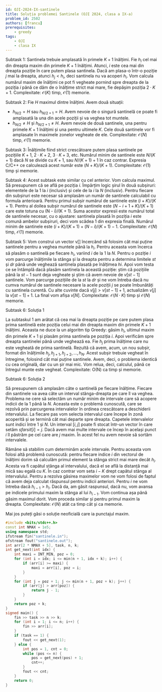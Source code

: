 ```yaml
---
id: OJI-2024-IX-santinele
title: Soluția problemei Santinele (OJI 2024, clasa a IX-a)
problem_id: 2502
authors: [francu]
prerequisites:
    - greedy
tags:
    - OJI
    - clasa IX
---
```


Subtask 1: Santinela trebuie amplasată în primele $K + 1$ înălțimi. Fie $h_i$
cel mai din dreapta maxim din primele $K +1$ înălțimi. Atunci, $i$ este cea mai
din dreapta poziție în care putem plasa santinela. Dacă am plasa-o într-o
poziție $j$ mai la dreapta, atunci $h_j < h_i$, deci santinela nu va acoperi
$h_i$. Vom calcula numărul maxim de înălțimi ce pot fi vegheate pornind spre
dreapta de la poziția $i$ până ce dăm de o înălțime strict mai mare, fie depășim
poziția $2 \cdot K + 1$. Complexitate: $\mathcal{O}(K)$ timp, $\mathcal{O}(1)$
memorie.

Subtask 2: Fie $H$ maximul dintre înălțimi. Avem două situații:

- $h_{N/2} = H$ sau $h_{N/2+1} = H$. Avem nevoie de o singură santinelă ce poate
  fi amplasată la una din acele poziții și va veghea tot muntele.
- $h_{N/2} \neq H$ și $h_{N/2+1} \neq H$. Avem nevoie de două santinele, una
  pentru primele $K + 1$ înălțimi și una pentru ultimele $K$. Cele două
  santinele vor fi amplasate în maximele zonelor vegheate de ele. Complexitate:
  $\mathcal{O}(N)$ timp, $\mathcal{O}(1)$ memorie.

Subtask 3: Înălțimile fiind strict crescătoare putem plasa santinele pe
pozițiile $K + 1$, $2 \cdot K + 2$, $3 \cdot K + 3$, etc. Numărul minim de
santinele este $N/(K + 1)$ dacă $N$ se divide cu $K + 1$, sau $N/(K +1)+1$ în
caz contrar. Expresia C/C++ ce calculează acest număr este $(N +K)/(K +1)$.
Complexitate: $\mathcal{O}(1)$ timp și memorie.

Subtask 4: Acest subtask este similar cu cel anterior. Vom calcula maximul. Să
presupunem că se află pe poziția $i$. Împărțim logic șirul în două subșiruri:
elementele de la 1 la $i$ (inclusiv) și cele de la $i$ la $N$ (inclusiv). Pentru
fiecare din subșiruri este necesar să amplasăm un număr de santinele calculabil
cu formula anterioară. Pentru primul subșir numărul de santinele este $(i +
K)/(K +1)$. Pentru al doilea subșir numărul de santinele este $(N -i +1+ K)/(K
+1)$ care este totuna cu (N - i)/(K + 1). Suma acestor expresii este numărul
total de santinele necesar, cu o ajustare: santinela plasată în poziția $i$ este
comună ambelor subșiruri, deci vom scădea 1 din expresia finală. Numărul minim
de santinele este $(i + K)/(K + 1) + (N - i)/(K + 1) - 1$. Complexitate:
$\mathcal{O}(N)$ timp, $\mathcal{O}(1)$ memorie.

Subtask 5: Vom construi un vector v[] încercând să folosim cât mai puține
santinele pentru a veghea muntele până la $h_i$. Pentru aceasta vom încerca să
plasăm o santinelă pe fiecare $h_i$, variind $i$ de la 1 la $N$. Pentru o
poziție $i$ vom parcurge înălțimile la stânga și la dreapta pentru a determina
limitele $st$ și $dr$ până unde veghează santinela plasată pe înălțimea $hi$.
Apoi vom testa ce se întâmplă dacă plasăm santinela la această poziție: știm că
pozițiile până la $st - 1$ sunt deja vegheate și știm că avem nevoie de
$v[st - 1]$ santinele. Vom parcurge pozițiile de la $st$ la $dr$ și ne vom
întreba dacă nu cumva numărul de santinele necesare la acele poziții $j$ se
poate îmbunătăți cu santinela curentă. Cu alte cuvinte dacă $v[j] > v[st - 1] +
1$, actualizăm $v[j]$ la $v[st - 1] + 1$. La final vom afișa $v[N]$.
Complexitate: $\mathcal{O}(N \cdot K)$ timp și $\mathcal{O}(N)$ memorie.

Subtask 6: Soluția 1

La subtaskul 1 am arătat că cea mai la dreapta poziție pe care putem plasa prima
santinelă este poziția celui mai din dreapta maxim din primele $K + 1$ înălțimi.
Aceasta ne duce la un algoritm tip Greedy: găsim $h_i$, ultimul maxim din
primele $K + 1$ și plasăm prima santinela pe poziția $i$. Apoi verificăm spre
dreapta santinelei până unde veghează ea. Fie $h_j$ prima înălțime care nu este
vegheată de prima santinelă. Rezultă că avem, acum, un nou subșir, format din
înălțimile $h_j, h_{j+1}, h_{j+2}, \dots, h_N$. Acest subșir trebuie vegheat în
întregime, folosind cât mai puține santinele. Avem, deci, o problema identică cu
cea originală, dar cu un șir mai mic. Vom relua, deci, calculul, până ce
întregul munte este vegheat. Complexitate: O(N) ca timp și memorie.

Subtask 6: Soluția 2

Să presupunem că amplasăm câte o santinelă pe fiecare înălțime. Fiecare din
santinele va avea câte un interval stânga-dreapta pe care îl va veghea. Problema
ne cere să selectăm un număr minim de intervale care să acopere indicii de la 1
până la $N$. Aceasta este o problemă cunoscută, care se rezolvă prin parcurgerea
intervalelor în ordinea crescătoare a deschiderii intervalului. La fiecare pas
vom selecta intervalul care începe în zonă acoperită și se termină cât mai
departe spre dreapta. Capetele intervalelor sunt indici între 1 și $N$. Un
interval $[i, j]$ poate fi stocat într-un vector în care setăm $sfarsit[i] = j$.
Dacă avem mai multe intervale ce încep în același punct $i$ îl păstrăm pe cel
care are $j$ maxim. În acest fel nu avem nevoie să sortăm intervalele.

Rămâne să stabilim cum determinăm acele intervale. Pentru aceasta vom folosi
altă problemă cunoscută: pentru fiecare indice $i$ din vectorul de înălțimi
dorim să calculăm primul element la stânga strict mai mare decât $h_i$. Acesta
va fi capătul stânga al intervalului, dacă el se află la distanță mai mică sau
egală cu $K$. În caz contrar vom seta $i - K$ drept capătul stânga al
intervalului. Pentru a rezolva găsirea maximelor vom ne vom folosi de faptul că
avem deja calculat răspunsul pentru indicii anteriori. Pentru $i$ ne vom întreba
dacă $h_{i-1} > h_i$. Dacă da, am găsit raspunsul, dacă nu, vom avansa pe
indicele primului maxim la stânga al lui $h_{i-1}$. Vom continua așa până găsim
maximul dorit. Vom proceda similar și pentru primul maxim la dreapta.
Complexitate: $\mathcal{O}(N)$ atât ca timp cât și ca memorie.

Mai jos puteți găsi o soluție neoficială care ia punctajul maxim.

```cpp
#include <bits/stdc++.h>
const int NMAX = 1e5;
using namespace std;
ifstream fin("santinele.in");
ofstream fout("santinele.out");
int arr[2 * NMAX + 5], task, n, k;
int get_next(int idx) {
    int maxi = INT_MIN, poz = 0;
    for (int i = idx; i <= min(n + 1, idx + k); i++) {
        if (arr[i] >= maxi) {
            maxi = arr[i], poz = i;
        }
    }
    for (int j = poz + 1; j <= min(n + 1, poz + k); j++) {
        if (arr[j] > arr[poz]) {
            return j - 1;
        }
    }
    return poz + k;
}
signed main() {
    fin >> task >> n >> k;
    for (int i = 1; i <= n; i++) {
        fin >> arr[i];
    }
    if (task == 1) {
        fout << get_next(1);
    } else {
        int pos = 1, cnt = 0;
        while (pos <= n) {
            pos = get_next(pos) + 1;
            cnt++;
        }
        fout << cnt;
    }
    return 0;
}
```
